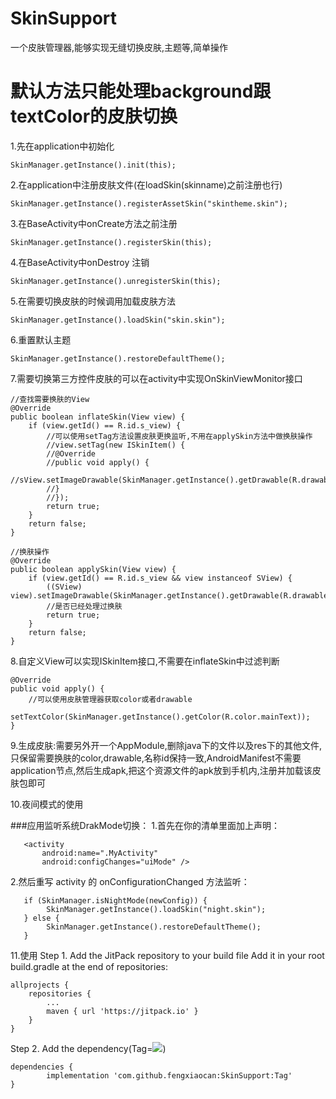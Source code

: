 # SkinSupport
一个皮肤管理器,能够实现无缝切换皮肤,主题等,简单操作
# 默认方法只能处理background跟textColor的皮肤切换
1.先在application中初始化 

    SkinManager.getInstance().init(this);
        
2.在application中注册皮肤文件(在loadSkin(skinname)之前注册也行)

    SkinManager.getInstance().registerAssetSkin("skintheme.skin");
        
3.在BaseActivity中onCreate方法之前注册 

    SkinManager.getInstance().registerSkin(this);
        
4.在BaseActivity中onDestroy 注销

    SkinManager.getInstance().unregisterSkin(this);

5.在需要切换皮肤的时候调用加载皮肤方法

    SkinManager.getInstance().loadSkin("skin.skin");
        
6.重置默认主题

    SkinManager.getInstance().restoreDefaultTheme();

7.需要切换第三方控件皮肤的可以在activity中实现OnSkinViewMonitor接口

    //查找需要换肤的View
    @Override
    public boolean inflateSkin(View view) {
        if (view.getId() == R.id.s_view) {
            //可以使用setTag方法设置皮肤更换监听,不用在applySkin方法中做换肤操作
            //view.setTag(new ISkinItem() {
            //@Override
            //public void apply() {
                //sView.setImageDrawable(SkinManager.getInstance().getDrawable(R.drawable.ic_bg));
            //}
            //});
            return true;
        }
        return false;
    }

    //换肤操作
    @Override
    public boolean applySkin(View view) {
        if (view.getId() == R.id.s_view && view instanceof SView) {
            ((SView) view).setImageDrawable(SkinManager.getInstance().getDrawable(R.drawable.ic_bg));
            //是否已经处理过换肤
            return true;
        }
        return false;
    }

8.自定义View可以实现ISkinItem接口,不需要在inflateSkin中过滤判断

    @Override
    public void apply() {
        //可以使用皮肤管理器获取color或者drawable
        setTextColor(SkinManager.getInstance().getColor(R.color.mainText));
    }

9.生成皮肤:需要另外开一个AppModule,删除java下的文件以及res下的其他文件,只保留需要换肤的color,drawable,名称id保持一致,AndroidManifest不需要application节点,然后生成apk,把这个资源文件的apk放到手机内,注册并加载该皮肤包即可

10.夜间模式的使用

###应用监听系统DrakMode切换：
1.首先在你的清单里面加上声明：

       <activity
           android:name=".MyActivity"
           android:configChanges="uiMode" />

2.然后重写 activity 的 onConfigurationChanged 方法监听：

       if (SkinManager.isNightMode(newConfig)) {
            SkinManager.getInstance().loadSkin("night.skin");
       } else {
            SkinManager.getInstance().restoreDefaultTheme();
       }

11.使用
Step 1. Add the JitPack repository to your build file
Add it in your root build.gradle at the end of repositories:

	allprojects {
		repositories {
			...
			maven { url 'https://jitpack.io' }
		}
	}

Step 2. Add the dependency(Tag=[![](https://jitpack.io/v/fengxiaocan/SkinSupport.svg)](https://jitpack.io/#fengxiaocan/SkinSupport))

    dependencies {
	        implementation 'com.github.fengxiaocan:SkinSupport:Tag'
	}


    
    
